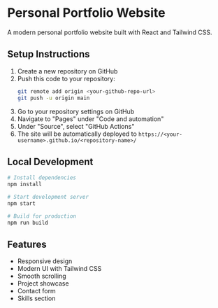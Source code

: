 # Personal Portfolio Website

A modern personal portfolio website built with React and Tailwind CSS.

## Setup Instructions

1. Create a new repository on GitHub
2. Push this code to your repository:
   ```bash
   git remote add origin <your-github-repo-url>
   git push -u origin main
   ```
3. Go to your repository settings on GitHub
4. Navigate to "Pages" under "Code and automation"
5. Under "Source", select "GitHub Actions"
6. The site will be automatically deployed to `https://<your-username>.github.io/<repository-name>/`

## Local Development

```bash
# Install dependencies
npm install

# Start development server
npm start

# Build for production
npm run build
```

## Features

- Responsive design
- Modern UI with Tailwind CSS
- Smooth scrolling
- Project showcase
- Contact form
- Skills section 